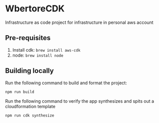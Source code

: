 # WbertoreCDK
Infrastructure as code project for infrastructure in personal aws account

## Pre-requisites
1. Install cdk: `brew install aws-cdk`
2. node: `brew install node`

## Building locally
Run the following command to build and format the project:
```bash
npm run build
```

Run the following command to verify the app synthesizes and spits out a cloudformation template
```
npm run cdk synthesize
```